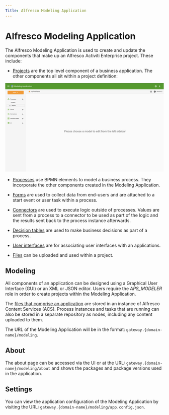 ```yaml
---
Title: Alfresco Modeling Application
---
```


# Alfresco Modeling Application

The Alfresco Modeling Application is used to create and update the components that make up an Alfresco Activiti Enterprise project. These include: 

* [Projects](../modeling/projects.md) are the top level component of a business application. The other components all sit within a project definition:

![Modeling project view](../images/modeling-elements.png)

* [Processes](../modeling/processes/README.md) use BPMN elements to model a business process. They incorporate the other components created in the Modeling Application.

* [Forms](../modeling/forms/README.md) are used to collect data from end-users and are attached to a start event or user task within a process.

* [Connectors](../modeling/connectors/README.md) are used to execute logic outside of processes. Values are sent from a process to a connector to be used as part of the logic and the results sent back to the process instance afterwards.

* [Decision tables](../modeling/decisions.md) are used to make business decisions as part of a process. 

* [User interfaces](../modeling/interfaces.md) are for associating user interfaces with an applications. 

* [Files](../modeling/files.md) can be uploaded and used within a project. 

## Modeling
All components of an application can be designed using a Graphical User Interface (GUI) or an XML or JSON editor. Users require the *APS_MODELER* role in order to create projects within the Modeling Application. 

The [files that comprise an application](../modeling/projects.md#files) are stored in an instance of Alfresco Content Services (ACS). Process instances and tasks that are running can also be stored in a separate repository as nodes, including any content uploaded to them.

The URL of the Modeling Application will be in the format: `gateway.{domain-name}/modeling`.

## About
The about page can be accessed via the UI or at the URL: `gateway.{domain-name}/modeling/about` and shows the packages and package versions used in the application. 

## Settings
You can view the application configuration of the Modeling Application by visiting the URL: `gateway.{domain-name}/modeling/app.config.json`.
